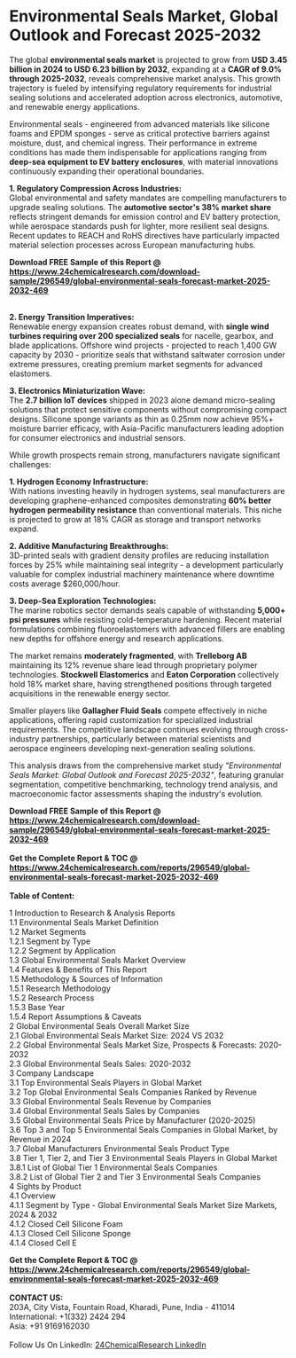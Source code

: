 <h1>Environmental Seals Market, Global Outlook and Forecast 2025-2032</h1><p>The global <strong>environmental seals market</strong> is projected to grow from <strong>USD 3.45 billion in 2024 to USD 6.23 billion by 2032</strong>, expanding at a <strong>CAGR of 9.0% through 2025-2032</strong>, reveals comprehensive market analysis. This growth trajectory is fueled by intensifying regulatory requirements for industrial sealing solutions and accelerated adoption across electronics, automotive, and renewable energy applications.</p><p>Environmental seals - engineered from advanced materials like silicone foams and EPDM sponges - serve as critical protective barriers against moisture, dust, and chemical ingress. Their performance in extreme conditions has made them indispensable for applications ranging from <strong>deep-sea equipment to EV battery enclosures</strong>, with material innovations continuously expanding their operational boundaries.</p><p><strong>1. Regulatory Compression Across Industries:</strong><br>
Global environmental and safety mandates are compelling manufacturers to upgrade sealing solutions. The <strong>automotive sector's 38% market share</strong> reflects stringent demands for emission control and EV battery protection, while aerospace standards push for lighter, more resilient seal designs. Recent updates to REACH and RoHS directives have particularly impacted material selection processes across European manufacturing hubs.</p><div><b>Download FREE Sample of this Report @ 
            <a href="https://www.24chemicalresearch.com/download-sample/296549/global-environmental-seals-forecast-market-2025-2032-469">
            https://www.24chemicalresearch.com/download-sample/296549/global-environmental-seals-forecast-market-2025-2032-469</a></b></div><br><p><strong>2. Energy Transition Imperatives:</strong><br>
Renewable energy expansion creates robust demand, with <strong>single wind turbines requiring over 200 specialized seals</strong> for nacelle, gearbox, and blade applications. Offshore wind projects - projected to reach 1,400 GW capacity by 2030 - prioritize seals that withstand saltwater corrosion under extreme pressures, creating premium market segments for advanced elastomers.</p><p><strong>3. Electronics Miniaturization Wave:</strong><br>
The <strong>2.7 billion IoT devices</strong> shipped in 2023 alone demand micro-sealing solutions that protect sensitive components without compromising compact designs. Silicone sponge variants as thin as 0.25mm now achieve 95%+ moisture barrier efficacy, with Asia-Pacific manufacturers leading adoption for consumer electronics and industrial sensors.</p><p>While growth prospects remain strong, manufacturers navigate significant challenges:</p><p><strong>1. Hydrogen Economy Infrastructure:</strong><br>
With nations investing heavily in hydrogen systems, seal manufacturers are developing graphene-enhanced composites demonstrating <strong>60% better hydrogen permeability resistance</strong> than conventional materials. This niche is projected to grow at 18% CAGR as storage and transport networks expand.</p><p><strong>2. Additive Manufacturing Breakthroughs:</strong><br>
3D-printed seals with gradient density profiles are reducing installation forces by 25% while maintaining seal integrity - a development particularly valuable for complex industrial machinery maintenance where downtime costs average $260,000/hour.</p><p><strong>3. Deep-Sea Exploration Technologies:</strong><br>
The marine robotics sector demands seals capable of withstanding <strong>5,000+ psi pressures</strong> while resisting cold-temperature hardening. Recent material formulations combining fluoroelastomers with advanced fillers are enabling new depths for offshore energy and research applications.</p><p>The market remains <strong>moderately fragmented</strong>, with <strong>Trelleborg AB</strong> maintaining its 12% revenue share lead through proprietary polymer technologies. <strong>Stockwell Elastomerics</strong> and <strong>Eaton Corporation</strong> collectively hold 18% market share, having strengthened positions through targeted acquisitions in the renewable energy sector.</p><p>Smaller players like <strong>Gallagher Fluid Seals</strong> compete effectively in niche applications, offering rapid customization for specialized industrial requirements. The competitive landscape continues evolving through cross-industry partnerships, particularly between material scientists and aerospace engineers developing next-generation sealing solutions.</p><p>This analysis draws from the comprehensive market study <em>"Environmental Seals Market: Global Outlook and Forecast 2025-2032"</em>, featuring granular segmentation, competitive benchmarking, technology trend analysis, and macroeconomic factor assessments shaping the industry's evolution.</p><div><b>Download FREE Sample of this Report @ 
            <a href="https://www.24chemicalresearch.com/download-sample/296549/global-environmental-seals-forecast-market-2025-2032-469">
            https://www.24chemicalresearch.com/download-sample/296549/global-environmental-seals-forecast-market-2025-2032-469</a></b></div><br><div><b>Get the Complete Report & TOC @ 
            <a href="https://www.24chemicalresearch.com/reports/296549/global-environmental-seals-forecast-market-2025-2032-469">
            https://www.24chemicalresearch.com/reports/296549/global-environmental-seals-forecast-market-2025-2032-469</a></b></div><br>
            <b>Table of Content:</b><p>1 Introduction to Research & Analysis Reports<br />
 1.1 Environmental Seals Market Definition<br />
 1.2 Market Segments<br />
 1.2.1 Segment by Type<br />
 1.2.2 Segment by Application<br />
 1.3 Global Environmental Seals Market Overview<br />
 1.4 Features & Benefits of This Report<br />
 1.5 Methodology & Sources of Information<br />
 1.5.1 Research Methodology<br />
 1.5.2 Research Process<br />
 1.5.3 Base Year<br />
 1.5.4 Report Assumptions & Caveats<br />
2 Global Environmental Seals Overall Market Size<br />
 2.1 Global Environmental Seals Market Size: 2024 VS 2032<br />
 2.2 Global Environmental Seals Market Size, Prospects & Forecasts: 2020-2032<br />
 2.3 Global Environmental Seals Sales: 2020-2032<br />
3 Company Landscape<br />
 3.1 Top Environmental Seals Players in Global Market<br />
 3.2 Top Global Environmental Seals Companies Ranked by Revenue<br />
 3.3 Global Environmental Seals Revenue by Companies<br />
 3.4 Global Environmental Seals Sales by Companies<br />
 3.5 Global Environmental Seals Price by Manufacturer (2020-2025)<br />
 3.6 Top 3 and Top 5 Environmental Seals Companies in Global Market, by Revenue in 2024<br />
 3.7 Global Manufacturers Environmental Seals Product Type<br />
 3.8 Tier 1, Tier 2, and Tier 3 Environmental Seals Players in Global Market<br />
 3.8.1 List of Global Tier 1 Environmental Seals Companies<br />
 3.8.2 List of Global Tier 2 and Tier 3 Environmental Seals Companies<br />
4 Sights by Product<br />
 4.1 Overview<br />
 4.1.1 Segment by Type - Global Environmental Seals Market Size Markets, 2024 & 2032<br />
 4.1.2 Closed Cell Silicone Foam<br />
 4.1.3 Closed Cell Silicone Sponge<br />
 4.1.4 Closed Cell E</p><div><b>Get the Complete Report & TOC @ 
            <a href="https://www.24chemicalresearch.com/reports/296549/global-environmental-seals-forecast-market-2025-2032-469">
            https://www.24chemicalresearch.com/reports/296549/global-environmental-seals-forecast-market-2025-2032-469</a></b></div><br><b>CONTACT US:</b><br>
            203A, City Vista, Fountain Road, Kharadi, Pune, India - 411014<br>
            International: +1(332) 2424 294<br>
            Asia: +91 9169162030 <br><br>
            Follow Us On LinkedIn: <a href="https://www.linkedin.com/company/24chemicalresearch/">24ChemicalResearch LinkedIn</a>
